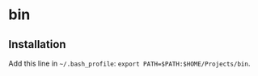 # bin

## Installation

Add this line in `~/.bash_profile`: `export PATH=$PATH:$HOME/Projects/bin`.
